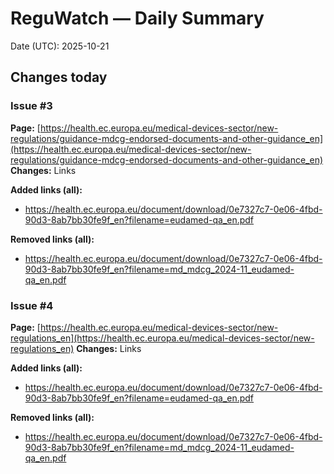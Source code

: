 # ReguWatch — Daily Summary
Date (UTC): 2025-10-21

## Changes today

### Issue #3
**Page:** [https://health.ec.europa.eu/medical-devices-sector/new-regulations/guidance-mdcg-endorsed-documents-and-other-guidance_en](https://health.ec.europa.eu/medical-devices-sector/new-regulations/guidance-mdcg-endorsed-documents-and-other-guidance_en)
**Changes:** Links

**Added links (all):**
- https://health.ec.europa.eu/document/download/0e7327c7-0e06-4fbd-90d3-8ab7bb30fe9f_en?filename=eudamed-qa_en.pdf

**Removed links (all):**
- https://health.ec.europa.eu/document/download/0e7327c7-0e06-4fbd-90d3-8ab7bb30fe9f_en?filename=md_mdcg_2024-11_eudamed-qa_en.pdf

### Issue #4
**Page:** [https://health.ec.europa.eu/medical-devices-sector/new-regulations_en](https://health.ec.europa.eu/medical-devices-sector/new-regulations_en)
**Changes:** Links

**Added links (all):**
- https://health.ec.europa.eu/document/download/0e7327c7-0e06-4fbd-90d3-8ab7bb30fe9f_en?filename=eudamed-qa_en.pdf

**Removed links (all):**
- https://health.ec.europa.eu/document/download/0e7327c7-0e06-4fbd-90d3-8ab7bb30fe9f_en?filename=md_mdcg_2024-11_eudamed-qa_en.pdf
